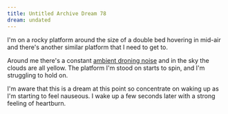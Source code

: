 ```yaml
---
title: Untitled Archive Dream 78
dream: undated
---
```


I'm on a rocky platform around the size of a double bed hovering in mid-air and there's another similar platform that I need to get to.

Around me there's a constant [ambient droning noise](https://www.youtube.com/watch?v=DTMM3dsARVs) and in the sky the clouds are all yellow. The platform I'm stood on starts to spin, and I'm struggling to hold on.

I'm aware that this is a dream at this point so concentrate on waking up as I'm starting to feel nauseous. I wake up a few seconds later with a strong feeling of heartburn.
